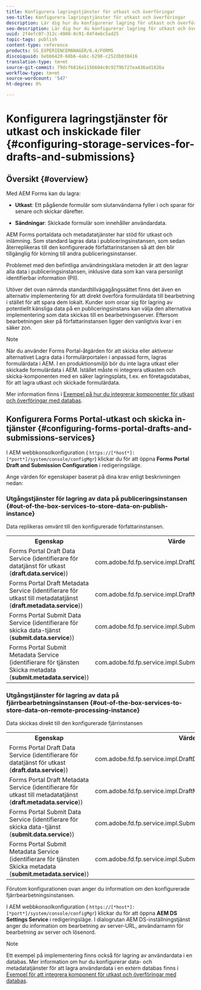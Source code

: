 ```yaml
---
title: Konfigurera lagringstjänster för utkast och överföringar
seo-title: Konfigurera lagringstjänster för utkast och överföringar
description: Lär dig hur du konfigurerar lagring för utkast och överföringar
seo-description: Lär dig hur du konfigurerar lagring för utkast och överföringar
uuid: 2f4efc07-312c-4908-8c91-84f4e6c5ad25
topic-tags: publish
content-type: reference
products: SG_EXPERIENCEMANAGER/6.4/FORMS
discoiquuid: 6ebb6420-68b6-4abc-b298-c252db038416
translation-type: tm+mt
source-git-commit: 79dcf6816e1156604c0c9279b727ea436ad1826a
workflow-type: tm+mt
source-wordcount: '547'
ht-degree: 0%

---
```



# Konfigurera lagringstjänster för utkast och inskickade filer {#configuring-storage-services-for-drafts-and-submissions}

## Översikt {#overview}

Med AEM Forms kan du lagra:

* **Utkast**: Ett pågående formulär som slutanvändarna fyller i och sparar för senare och skickar därefter.

* **Sändningar**: Skickade formulär som innehåller användardata.

AEM Forms portaldata och metadatatjänster har stöd för utkast och inlämning. Som standard lagras data i publiceringsinstansen, som sedan återreplikeras till den konfigurerade författarinstansen så att den blir tillgänglig för körning till andra publiceringsinstanser.

Problemet med den befintliga användningsklara metoden är att den lagrar alla data i publiceringsinstansen, inklusive data som kan vara personligt identifierbar information (PII).

Utöver det ovan nämnda standardtillvägagångssättet finns det även en alternativ implementering för att direkt överföra formulärdata till bearbetning i stället för att spara dem lokalt. Kunder som oroar sig för lagring av potentiellt känsliga data på en publiceringsinstans kan välja den alternativa implementering som data skickas till en bearbetningsserver. Eftersom bearbetningen sker på författarinstansen ligger den vanligtvis kvar i en säker zon.

>[!NOTE]
>
>När du använder Forms Portal-åtgärden för att skicka eller aktiverar alternativet Lagra data i formulärportalen i anpassad form, lagras formulärdata i AEM. I en produktionsmiljö bör du inte lagra utkast eller skickade formulärdata i AEM. Istället måste ni integrera utkasten och skicka-komponenten med en säker lagringsplats, t.ex. en företagsdatabas, för att lagra utkast och skickade formulärdata.
>
>Mer information finns i [Exempel på hur du integrerar komponenter för utkast och överföringar med databas](/help/forms/using/integrate-draft-submission-database.md).

## Konfigurera Forms Portal-utkast och skicka in-tjänster {#configuring-forms-portal-drafts-and-submissions-services}

I AEM webbkonsolkonfiguration ( `https://[*host*]:[*port*]/system/console/configMgr`) klickar du för att öppna **Forms Portal Draft and Submission Configuration** i redigeringsläge.

Ange värden för egenskaper baserat på dina krav enligt beskrivningen nedan:

### Utgångstjänster för lagring av data på publiceringsinstansen {#out-of-the-box-services-to-store-data-on-publish-instance}

Data replikeras omvänt till den konfigurerade författarinstansen.

<table> 
 <tbody>
  <tr>
   <th>Egenskap</th> 
   <th>Värde</th> 
  </tr>
  <tr>
   <td>Forms Portal Draft Data Service (identifierare för datatjänst för utkast (<strong>draft.data.service</strong>))</td> 
   <td>com.adobe.fd.fp.service.impl.DraftDataServiceImpl<br /> </td> 
  </tr>
  <tr>
   <td>Forms Portal Draft Metadata Service (identifierare för utkast till metadatatjänst (<strong>draft.metadata.service</strong>))</td> 
   <td>com.adobe.fd.fp.service.impl.DraftMetadataServiceImpl<br /> </td> 
  </tr>
  <tr>
   <td>Forms Portal Submit Data Service (identifierare för skicka data-tjänst (<strong>submit.data.service</strong>))</td> 
   <td>com.adobe.fd.fp.service.impl.SubmitDataServiceImpl<br /> </td> 
  </tr>
  <tr>
   <td>Forms Portal Submit Metadata Service (identifierare för tjänsten Skicka metadata (<strong>submit.metadata.service</strong>))</td> 
   <td>com.adobe.fd.fp.service.impl.SubmitMetadataServiceImpl<br /> </td> 
  </tr>
 </tbody>
</table>

### Utgångstjänster för lagring av data på fjärrbearbetningsinstansen {#out-of-the-box-services-to-store-data-on-remote-processing-instance}

Data skickas direkt till den konfigurerade fjärrinstansen

<table> 
 <tbody>
  <tr>
   <th>Egenskap</th> 
   <th>Värde</th> 
  </tr>
  <tr>
   <td>Forms Portal Draft Data Service (identifierare för datatjänst för utkast (<strong>draft.data.service</strong>))</td> 
   <td>com.adobe.fd.fp.service.impl.DraftDataServiceRemoteImpl<br /> </td> 
  </tr>
  <tr>
   <td>Forms Portal Draft Metadata Service (identifierare för utkast till metadatatjänst (<strong>draft.metadata.service</strong>))</td> 
   <td>com.adobe.fd.fp.service.impl.DraftMetadataServiceRemoteImpl<br /> </td> 
  </tr>
  <tr>
   <td>Forms Portal Submit Data Service (identifierare för skicka data-tjänst (<strong>submit.data.service</strong>))</td> 
   <td>com.adobe.fd.fp.service.impl.SubmitDataServiceRemoteImpl<br /> </td> 
  </tr>
  <tr>
   <td>Forms Portal Submit Metadata Service (identifierare för tjänsten Skicka metadata (<strong>submit.metadata.service</strong>))</td> 
   <td>com.adobe.fd.fp.service.impl.SubmitMetadataServiceRemoteImpl<br /> </td> 
  </tr>
 </tbody>
</table>

Förutom konfigurationen ovan anger du information om den konfigurerade fjärrbearbetningsinstansen.

I AEM webbkonsolkonfiguration ( `https://[*host*]:[*port*]/system/console/configMgr`) klickar du för att öppna **AEM DS Settings Service** i redigeringsläge. I dialogrutan AEM DS-inställningstjänst anger du information om bearbetning av server-URL, användarnamn för bearbetning av server och lösenord.

>[!NOTE]
>
>Ett exempel på implementering finns också för lagring av användardata i en databas. Mer information om hur du konfigurerar data- och metadatatjänster för att lagra användardata i en extern databas finns i [Exempel för att integrera komponent för utkast och överföringar med databas](/help/forms/using/integrate-draft-submission-database.md).

